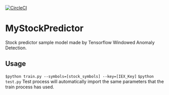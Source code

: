 [![CircleCI](https://circleci.com/gh/ssghost/MyStockPredictor.svg?style=svg)](https://circleci.com/gh/ssghost/MyStockPredictor)
# MyStockPredictor
Stock predictor sample model made by Tensorflow Windowed Anomaly Detection.
## Usage
`$python train.py --symbols=[stock_symbols] --key=[IEX_Key]`
`$python test.py` 
Test process will automatically import the same parameters that the train process has used.
